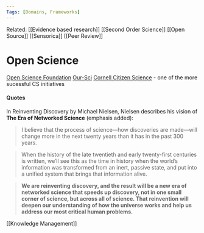 ```yaml
---
Tags: [Domains, Frameworks]
---
```

Related: [[Evidence based research]] [[Second Order Science]] [[Open Source]] [[Sensorica]] [[Peer Review]]

# Open Science

[Open Science Foundation](https://osf.io/)
[Our-Sci](https://www.our-sci.net/) 
[Cornell Citizen Science](https://www.birds.cornell.edu/citizenscience) - one of the more sucessful CS initiatives 

#### Quotes
In Reinventing Discovery by Michael Nielsen, Nielsen describes his vision of **The Era of Networked Science** (emphasis added):

> I believe that the process of science—how discoveries are made—will change more in the next twenty years than it has in the past 300 years.

> When the history of the late twentieth and early twenty-first centuries is written, we’ll see this as the time in history when the world’s information was transformed from an inert, passive state, and put into a unified system that brings that information alive.

> **We are reinventing discovery, and the result will be a new era of networked science that speeds up discovery, not in one small corner of science, but across all of science. That reinvention will deepen our understanding of how the universe works and help us address our most critical human problems.**

[[Knowledge Management]]